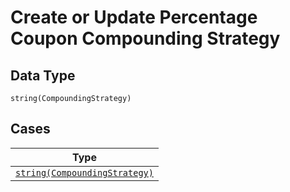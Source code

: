 
# Create or Update Percentage Coupon Compounding Strategy

## Data Type

`string(CompoundingStrategy)`

## Cases

| Type |
|  --- |
| [`string(CompoundingStrategy)`](../../../doc/models/compounding-strategy.md) |

